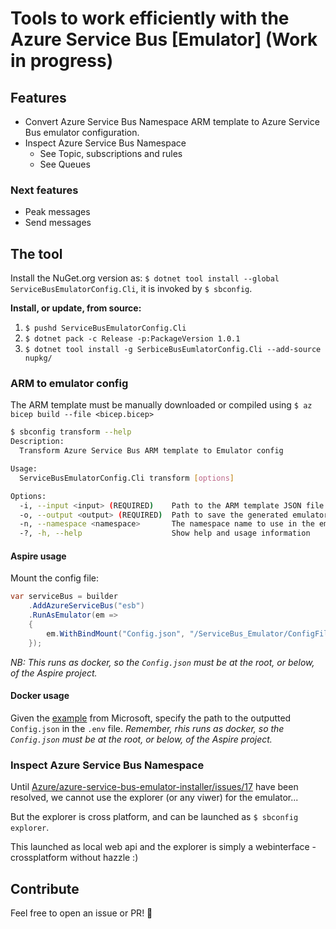 # Tools to work efficiently with the Azure Service Bus [Emulator] (Work in progress)

## Features
- Convert Azure Service Bus Namespace ARM template to Azure Service Bus emulator configuration.
- Inspect Azure Service Bus Namespace
  - See Topic, subscriptions and rules
  - See Queues

### Next features
- Peak messages
- Send messages

## The tool

Install the NuGet.org version as: `$ dotnet tool install --global ServiceBusEmulatorConfig.Cli`, it is invoked by `$ sbconfig`.

**Install, or update, from source:**

1. `$ pushd ServiceBusEmulatorConfig.Cli`
2. `$ dotnet pack -c Release -p:PackageVersion 1.0.1 `
3. `$ dotnet tool install -g SerbiceBusEumlatorConfig.Cli --add-source nupkg/`

### ARM to emulator config
The ARM template must be manually downloaded or compiled using `$ az bicep build --file <bicep.bicep>`
```sh
$ sbconfig transform --help
Description:
  Transform Azure Service Bus ARM template to Emulator config

Usage:
  ServiceBusEmulatorConfig.Cli transform [options]

Options:
  -i, --input <input> (REQUIRED)    Path to the ARM template JSON file
  -o, --output <output> (REQUIRED)  Path to save the generated emulator config file
  -n, --namespace <namespace>       The namespace name to use in the emulator config [default: sbemulatorns]
  -?, -h, --help                    Show help and usage information
```

#### Aspire usage

Mount the config file:
```cs
var serviceBus = builder
    .AddAzureServiceBus("esb")
    .RunAsEmulator(em =>
    {
        em.WithBindMount("Config.json", "/ServiceBus_Emulator/ConfigFiles/Config.json");
    });
```
_NB: This runs as docker, so the `Config.json` must be at the root, or below, of the Aspire project._

#### Docker usage
Given the [example](https://learn.microsoft.com/en-us/azure/service-bus-messaging/test-locally-with-service-bus-emulator?tabs=docker-linux-container) from Microsoft, specify the path to the outputted `Config.json` in the `.env` file. _Remember, rhis runs as docker, so the `Config.json` must be at the root, or below, of the Aspire project._

### Inspect Azure Service Bus Namespace
Until [Azure/azure-service-bus-emulator-installer/issues/17](https://github.com/Azure/azure-service-bus-emulator-installer/issues/17) have been resolved, we cannot use the explorer (or any viwer) for the emulator...

But the explorer is cross platform, and can be launched as `$ sbconfig explorer`.

This launched as local web api and the explorer is simply a webinterface - crossplatform without hazzle :)
 
## Contribute

Feel free to open an issue or PR! 🚀
